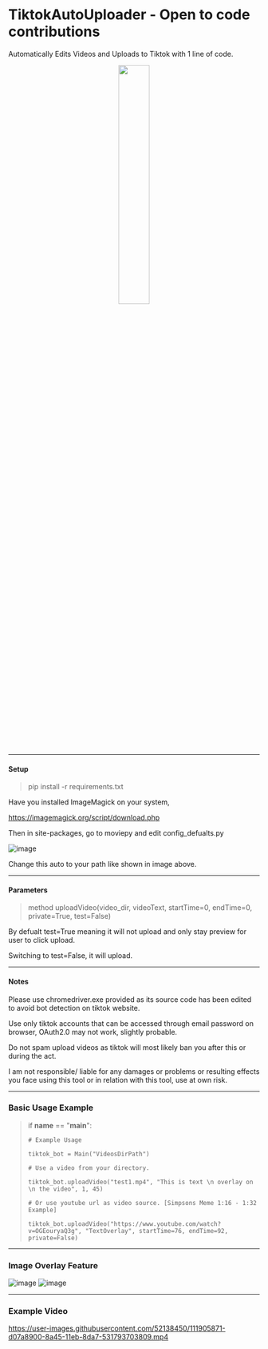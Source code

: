 # TiktokAutoUploader - Open to code contributions
Automatically Edits Videos and Uploads to Tiktok with 1 line of code.

<center>
<image src="https://user-images.githubusercontent.com/52138450/111885490-04ab6680-89c0-11eb-955a-f833577b4406.png" width="35%">
</center>

--------------------------------------

#### Setup

> pip install -r requirements.txt

Have you installed ImageMagick on your system,

https://imagemagick.org/script/download.php

Then in site-packages, go to moviepy and edit config_defualts.py

![image](https://user-images.githubusercontent.com/52138450/111904491-27c92b00-8a3f-11eb-85ee-56bdcb4ac4c9.png)

Change this auto to your path like shown in image above.

-----------------------------------

#### Parameters

> method uploadVideo(video_dir, videoText, startTime=0, endTime=0, private=True, test=False)

By defualt test=True meaning it will not upload and only stay preview for user to click upload.

Switching to test=False, it will upload.

-----------------------------------

#### Notes

Please use chromedriver.exe provided as its source code has been edited to avoid bot detection on tiktok website.

Use only tiktok accounts that can be accessed through email password on browser, OAuth2.0 may not work, slightly probable.

Do not spam upload videos as tiktok will most likely ban you after this or during the act.

I am not responsible/ liable for any damages or problems or resulting effects you face using this tool or in relation with this tool, use at own risk. 

---------------------------------

### Basic Usage Example

> if __name__ == "__main__":
> 
>     # Example Usage
>     
>     tiktok_bot = Main("VideosDirPath")
>     
>     # Use a video from your directory.
>     
>     tiktok_bot.uploadVideo("test1.mp4", "This is text \n overlay on \n the video", 1, 45)
> 
>     # Or use youtube url as video source. [Simpsons Meme 1:16 - 1:32 Example]
>     
>     tiktok_bot.uploadVideo("https://www.youtube.com/watch?v=OGEouryaQ3g", "TextOverlay", startTime=76, endTime=92, private=False)

--------------------------------
### Image Overlay Feature

![image](https://user-images.githubusercontent.com/52138450/111910179-3a9c2980-8a58-11eb-9dcc-b3356cede5eb.png)
![image](https://user-images.githubusercontent.com/52138450/111910201-47208200-8a58-11eb-8d53-927ab5608ff8.png)


--------------------------------
### Example Video

https://user-images.githubusercontent.com/52138450/111905871-d07a8900-8a45-11eb-8da7-531793703809.mp4



